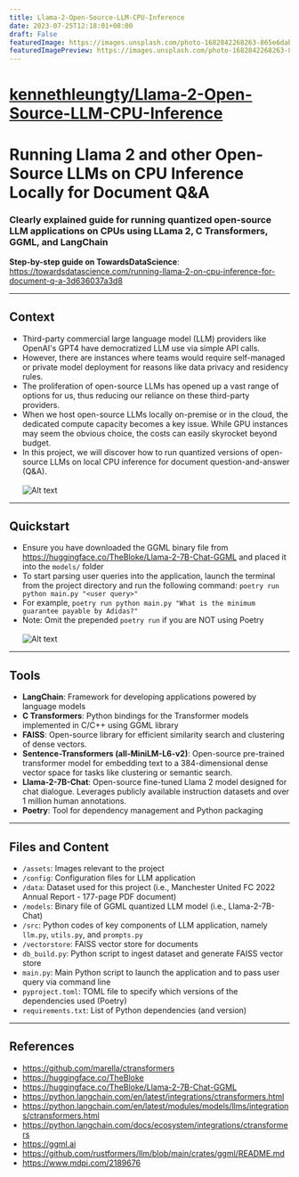 ```yaml
---
title: Llama-2-Open-Source-LLM-CPU-Inference
date: 2023-07-25T12:18:01+08:00
draft: False
featuredImage: https://images.unsplash.com/photo-1682842268263-865e6dabcbe9?ixid=M3w0NjAwMjJ8MHwxfHJhbmRvbXx8fHx8fHx8fDE2OTAyNTg1MDF8&ixlib=rb-4.0.3
featuredImagePreview: https://images.unsplash.com/photo-1682842268263-865e6dabcbe9?ixid=M3w0NjAwMjJ8MHwxfHJhbmRvbXx8fHx8fHx8fDE2OTAyNTg1MDF8&ixlib=rb-4.0.3
---
```


# [kennethleungty/Llama-2-Open-Source-LLM-CPU-Inference](https://github.com/kennethleungty/Llama-2-Open-Source-LLM-CPU-Inference)

# Running Llama 2 and other Open-Source LLMs on CPU Inference Locally for Document Q&A

### Clearly explained guide for running quantized open-source LLM applications on CPUs using LLama 2, C Transformers, GGML, and LangChain

**Step-by-step guide on TowardsDataScience**: https://towardsdatascience.com/running-llama-2-on-cpu-inference-for-document-q-a-3d636037a3d8
___
## Context
- Third-party commercial large language model (LLM) providers like OpenAI's GPT4 have democratized LLM use via simple API calls. 
- However, there are instances where teams would require self-managed or private model deployment for reasons like data privacy and residency rules.
- The proliferation of open-source LLMs has opened up a vast range of options for us, thus reducing our reliance on these third-party providers. 
- When we host open-source LLMs locally on-premise or in the cloud, the dedicated compute capacity becomes a key issue. While GPU instances may seem the obvious choice, the costs can easily skyrocket beyond budget.
- In this project, we will discover how to run quantized versions of open-source LLMs on local CPU inference for document question-and-answer (Q&A).
<br><br>
![Alt text](assets/diagram_flow.png)
___

## Quickstart
- Ensure you have downloaded the GGML binary file from https://huggingface.co/TheBloke/Llama-2-7B-Chat-GGML and placed it into the `models/` folder
- To start parsing user queries into the application, launch the terminal from the project directory and run the following command:
`poetry run python main.py "<user query>"`
- For example, `poetry run python main.py "What is the minimum guarantee payable by Adidas?"`
- Note: Omit the prepended `poetry run` if you are NOT using Poetry
<br><br>
![Alt text](assets/qa_output.png)
___
## Tools
- **LangChain**: Framework for developing applications powered by language models
- **C Transformers**: Python bindings for the Transformer models implemented in C/C++ using GGML library
- **FAISS**: Open-source library for efficient similarity search and clustering of dense vectors.
- **Sentence-Transformers (all-MiniLM-L6-v2)**: Open-source pre-trained transformer model for embedding text to a 384-dimensional dense vector space for tasks like clustering or semantic search.
- **Llama-2-7B-Chat**: Open-source fine-tuned Llama 2 model designed for chat dialogue. Leverages publicly available instruction datasets and over 1 million human annotations. 
- **Poetry**: Tool for dependency management and Python packaging

___
## Files and Content
- `/assets`: Images relevant to the project
- `/config`: Configuration files for LLM application
- `/data`: Dataset used for this project (i.e., Manchester United FC 2022 Annual Report - 177-page PDF document)
- `/models`: Binary file of GGML quantized LLM model (i.e., Llama-2-7B-Chat) 
- `/src`: Python codes of key components of LLM application, namely `llm.py`, `utils.py`, and `prompts.py`
- `/vectorstore`: FAISS vector store for documents
- `db_build.py`: Python script to ingest dataset and generate FAISS vector store
- `main.py`: Main Python script to launch the application and to pass user query via command line
- `pyproject.toml`: TOML file to specify which versions of the dependencies used (Poetry)
- `requirements.txt`: List of Python dependencies (and version)
___

## References
- https://github.com/marella/ctransformers
- https://huggingface.co/TheBloke
- https://huggingface.co/TheBloke/Llama-2-7B-Chat-GGML
- https://python.langchain.com/en/latest/integrations/ctransformers.html
- https://python.langchain.com/en/latest/modules/models/llms/integrations/ctransformers.html
- https://python.langchain.com/docs/ecosystem/integrations/ctransformers
- https://ggml.ai
- https://github.com/rustformers/llm/blob/main/crates/ggml/README.md
- https://www.mdpi.com/2189676
